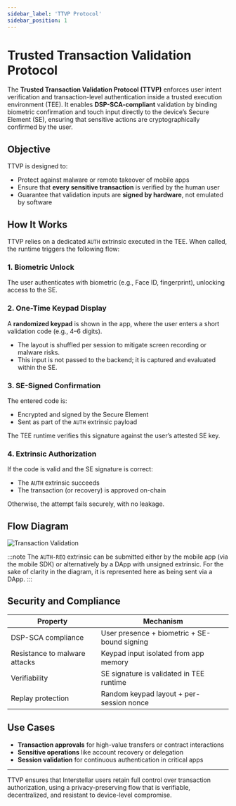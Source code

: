 ```yaml
---
sidebar_label: 'TTVP Protocol'
sidebar_position: 1
---
```


# Trusted Transaction Validation Protocol

The **Trusted Transaction Validation Protocol (TTVP)** enforces user intent verification and transaction-level authentication inside a trusted execution environment (TEE). It enables **DSP-SCA-compliant** validation by binding biometric confirmation and touch input directly to the device’s Secure Element (SE), ensuring that sensitive actions are cryptographically confirmed by the user.

## Objective

TTVP is designed to:

- Protect against malware or remote takeover of mobile apps
- Ensure that **every sensitive transaction** is verified by the human user
- Guarantee that validation inputs are **signed by hardware**, not emulated by software

## How It Works

TTVP relies on a dedicated `AUTH` extrinsic executed in the TEE. When called, the runtime triggers the following flow:

### 1. Biometric Unlock

The user authenticates with biometric (e.g., Face ID, fingerprint), unlocking access to the SE.

### 2. One-Time Keypad Display

A **randomized keypad** is shown in the app, where the user enters a short validation code (e.g., 4–6 digits).

- The layout is shuffled per session to mitigate screen recording or malware risks.
- This input is not passed to the backend; it is captured and evaluated within the SE.

### 3. SE-Signed Confirmation

The entered code is:

- Encrypted and signed by the Secure Element
- Sent as part of the `AUTH` extrinsic payload

The TEE runtime verifies this signature against the user’s attested SE key.

### 4. Extrinsic Authorization

If the code is valid and the SE signature is correct:

- The `AUTH` extrinsic succeeds
- The transaction (or recovery) is approved on-chain

Otherwise, the attempt fails securely, with no leakage.

## Flow Diagram

![Transaction Validation](/img/TxVal.png)

:::note
The `AUTH-REQ` extrinsic can be submitted either by the mobile app (via the mobile SDK) or alternatively by a DApp with unsigned extrinsic. For the sake of clarity in the diagram, it is represented here as being sent via a DApp.
:::

## Security and Compliance

| Property                        | Mechanism                                      |
|--------------------------------|------------------------------------------------|
| DSP-SCA compliance             | User presence + biometric + SE-bound signing  |
| Resistance to malware attacks | Keypad input isolated from app memory         |
| Verifiability                  | SE signature is validated in TEE runtime      |
| Replay protection              | Random keypad layout + per-session nonce      |

## Use Cases

- **Transaction approvals** for high-value transfers or contract interactions
- **Sensitive operations** like account recovery or delegation
- **Session validation** for continuous authentication in critical apps

---

TTVP ensures that Interstellar users retain full control over transaction authorization, using a privacy-preserving flow that is verifiable, decentralized, and resistant to device-level compromise.
